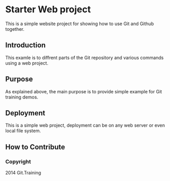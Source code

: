 # Starter Web project

This is a simple website project for showing how to use Git and Github together.

## Introduction

This examle is to diffrent parts of the Git repository and various commands using a web project.

## Purpose

As explained above, the main purpose is to provide simple example for Git training demos.

## Deployment

This is a simple web project, deployment can be on any web server or even local file system.

## How to Contribute

### Copyright

2014 Git.Training